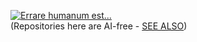 [![Errare humanum est...](https://github.com/Kyriosity/read-write/blob/main/README+/pencraft/README+/_rsc/_img/AIfree.jpg)](https://github.com/Kyriosity/read-write/blob/main/REAME+/pencraft/README+/opuses/AI-2023.md)\
(Repositories here are AI-free - [SEE ALSO](https://github.com/Kyriosity/read-write/blob/main/README+/pencraft/README+/opuses/AI-2023.md))
